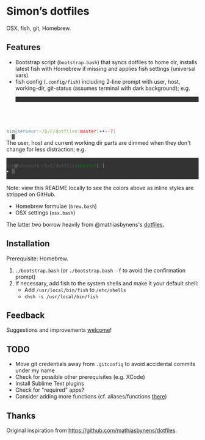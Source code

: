 # Simon’s dotfiles

OSX, fish, git, Homebrew.

## Features

- Bootstrap script (`bootstrap.bash`) that syncs dotfiles to home dir, installs latest fish with Homebrew if missing and applies fish settings (universal vars)
- fish config (`.config/fish`) including 2-line prompt with user, host, working-dir, git-status (assumes terminal with dark background); e.g.
  <pre style="background-color: #333;"><code>
<span style="color: #5f875f;">sim</span><span style="color: #999;">@</span><span style="color: #5f87af;">serveur</span><span style="color: #999;">:</span><span style="color: #87af5f;">~/D/E/dotfiles</span><span style="color: #999;">:</span><span style="color: red;">master</span><span style="color: #999;">[</span><span style="color: green;">+</span><span style="color: blue;">•</span><span style="color: magenta;">›</span><span style="color: #666;">-</span><span style="color: red;">?</span><span style="color: #999;">]</span>
<span style="color: white;">▸</span>&nbsp;<span style="background-color: #555;">&nbsp;</span>
  </code></pre>
  The user, host and current working dir parts are dimmed when they don't change for less distraction; e.g.
  <pre style="background-color: #333;"><code>
<span style="color: #555;">sim</span><span style="color: #999;">@</span><span style="color: #555;">serveur</span><span style="color: #999;">:</span><span style="color: #555;">~/D/E/dotfiles</span><span style="color: #999;">:</span><span style="color: green;">master</span><span style="color: #999;">[</span><span style="color: green;">✓</span><span style="color: #999;">]</span>
<span style="color: white;">▸</span>&nbsp;<span style="background-color: #555;">&nbsp;</span>
  </code></pre>
  Note: view this README locally to see the colors above as inline styles are stripped on GitHub.
- Homebrew formulae (`brew.bash`)
- OSX settings (`osx.bash`)

The latter two borrow heavily from @mathiasbynens's [dotfiles](https://github.com/mathiasbynens/dotfiles).


## Installation

Prerequisite: Homebrew.

1. `./bootstrap.bash` (or `./bootstrap.bash -f` to avoid the confirmation prompt)
2. If necessary, add fish to the system shells and make it your default shell:
    - Add `/usr/local/bin/fish` to `/etc/shells`
    - `chsh -s /usr/local/bin/fish`


## Feedback

Suggestions and improvements [welcome](https://github.com/sgoumaz/dotfiles/issues)!


## TODO

- Move git credentials away from `.gitconfig` to avoid accidental commits under my name
- Check for possible other prerequisites (e.g. XCode)
- Install Sublime Text plugins
- Check for "required" apps?
- Consider adding more functions (cf. aliases/functions [there](https://github.com/mathiasbynens/dotfiles))


## Thanks

Original inspiration from https://github.com/mathiasbynens/dotfiles.
